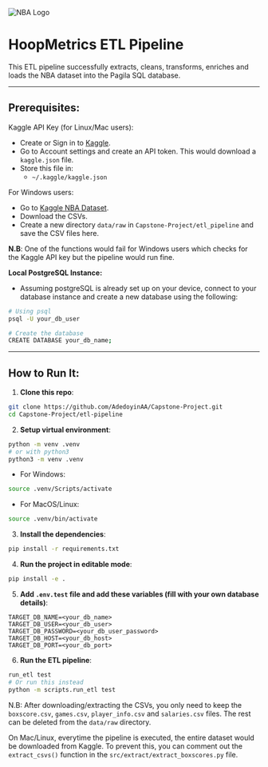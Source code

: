 ![NBA Logo](/etl-pipeline/images/nba_logo.avif)
# HoopMetrics ETL Pipeline

This ETL pipeline successfully extracts, cleans, transforms, enriches and loads the NBA dataset into the Pagila SQL database.

---
## Prerequisites:
Kaggle API Key (for Linux/Mac users): 
- Create or Sign in to [Kaggle](https://www.kaggle.com).
- Go to Account settings and create an API token. This would download a `kaggle.json` file.
- Store this file in:
  - `~/.kaggle/kaggle.json`
  
For Windows users:
- Go to [Kaggle NBA Dataset](https://www.kaggle.com/datasets/patrickhallila1994/nba-data-from-basketball-reference/data?select=boxscore.csv).
- Download the CSVs.
- Create a new directory `data/raw` in `Capstone-Project/etl_pipeline` and save the CSV files here.

**N.B**: One of the functions would fail for Windows users which checks for the Kaggle API key but the pipeline would run fine.

**Local PostgreSQL Instance:**
- Assuming postgreSQL is already set up on your device, connect to your database instance and create a new database using the following:
```bash
# Using psql
psql -U your_db_user

# Create the database
CREATE DATABASE your_db_name;
```
---

## How to Run It:
1. **Clone this repo**:
```bash
git clone https://github.com/AdedoyinAA/Capstone-Project.git
cd Capstone-Project/etl-pipeline
```
2. **Setup virtual environment**:
```bash
python -m venv .venv
# or with python3
python3 -m venv .venv
```
- For Windows:
```bash
source .venv/Scripts/activate
```
- For MacOS/Linux:
```bash
source .venv/bin/activate
```
3. **Install the dependencies**:
```bash
pip install -r requirements.txt
```
4. **Run the project in editable mode**:
```bash
pip install -e .
```
5. **Add `.env.test` file and add these variables (fill with your own database details)**:
```env
TARGET_DB_NAME=<your_db_name>
TARGET_DB_USER=<your_db_user>
TARGET_DB_PASSWORD=<your_db_user_password>
TARGET_DB_HOST=<your_db_host>
TARGET_DB_PORT=<your_db_port>
```
6. **Run the ETL pipeline**:
```bash
run_etl test
# Or run this instead
python -m scripts.run_etl test
```

N.B: After downloading/extracting the CSVs, you only need to keep the `boxscore.csv`, `games.csv`, `player_info.csv` and `salaries.csv` files. The rest can be deleted from the `data/raw` directory.

On Mac/Linux, everytime the pipeline is executed, the entire dataset would be downloaded from Kaggle. To prevent this, you can comment out the `extract_csvs()` function in the `src/extract/extract_boxscores.py` file.


